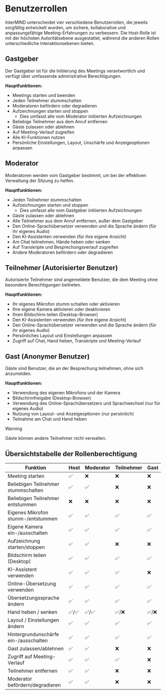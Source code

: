 # Benutzerrollen

InterMIND unterscheidet vier verschiedene Benutzerrollen, die jeweils sorgfältig entwickelt wurden, um sichere, kollaborative und anpassungsfähige Meeting-Erfahrungen zu verbessern. Die Host-Rolle ist mit der höchsten Autoritätsebene ausgestattet, während die anderen Rollen unterschiedliche Interaktionsebenen bieten.

## Gastgeber

Der Gastgeber ist für die Initiierung des Meetings verantwortlich und verfügt über umfassende administrative Berechtigungen.

**Hauptfunktionen:**

- Meetings starten und beenden
- Jeden Teilnehmer stummschalten
- Moderatoren befördern oder degradieren
- Aufzeichnungen starten und stoppen
  - Dies umfasst alle vom Moderator initiierten Aufzeichnungen
- Beliebige Teilnehmer aus dem Anruf entfernen
- Gäste zulassen oder ablehnen
- Auf Meeting-Verlauf zugreifen
- Alle KI-Funktionen nutzen
- Persönliche Einstellungen, Layout, Unschärfe und Anzeigeoptionen anpassen

## Moderator

Moderatoren werden vom Gastgeber bestimmt, um bei der effektiven Verwaltung der Sitzung zu helfen.

**Hauptfunktionen:**

- Jeden Teilnehmer stummschalten
- Aufzeichnungen starten und stoppen
  - Dies umfasst alle vom Gastgeber initiierten Aufzeichnungen
- Gäste zulassen oder ablehnen
- Alle Teilnehmer aus dem Anruf entfernen, außer dem Gastgeber
- Den Online-Sprachübersetzer verwenden und die Sprache ändern (für ihr eigenes Audio)
- Den KI-Assistenten verwenden (für ihre eigene Ansicht)
- Am Chat teilnehmen, Hände heben oder senken
- Auf Transkripte und Besprechungsverlauf zugreifen
- Andere Moderatoren befördern oder degradieren

## Teilnehmer (Autorisierter Benutzer)

Autorisierte Teilnehmer sind angemeldete Benutzer, die dem Meeting ohne besondere Berechtigungen beitreten.

**Hauptfunktionen:**

- Ihr eigenes Mikrofon stumm schalten oder aktivieren
- Ihre eigene Kamera aktivieren oder deaktivieren
- Ihren Bildschirm teilen (Desktop-Browser)
- Den KI-Assistenten verwenden (für ihre eigene Ansicht)
- Den Online-Sprachübersetzer verwenden und die Sprache ändern (für ihr eigenes Audio)
- Persönliches Layout und Einstellungen anpassen
- Zugriff auf Chat, Hand heben, Transkripte und Meeting-Verlauf

## Gast (Anonymer Benutzer)

Gäste sind Benutzer, die an der Besprechung teilnehmen, ohne sich anzumelden.

**Hauptfunktionen:**

- Verwendung des eigenen Mikrofons und der Kamera
- Bildschirmfreigabe (Desktop-Browser)
- Verwendung des Online-Sprachübersetzers und Sprachwechsel (nur für eigenes Audio)
- Nutzung von Layout- und Anzeigeoptionen (nur persönlich)
- Teilnahme am Chat und Hand heben

> [!WARNING]
> Gäste können andere Teilnehmer nicht verwalten.

## Übersichtstabelle der Rollenberechtigung

| Funktion                       | Host  | Moderator | Teilnehmer  | Gast  |
| ------------------------------ | ----- | --------- | ----------- | ----- |
| Meeting starten                | ✅    | ❌        | ❌          | ❌    |
| Beliebigen Teilnehmer stummschalten | ✅    | ✅        | ❌          | ❌    |
| Beliebigen Teilnehmer entstummen | ❌    | ❌        | ❌          | ❌    |
| Eigenes Mikrofon stumm-/entstummen | ✅    | ✅        | ✅          | ✅    |
| Eigene Kamera ein-/ausschalten | ✅    | ✅        | ✅          | ✅    |
| Aufzeichnung starten/stoppen   | ✅    | ✅        | ❌          | ❌    |
| Bildschirm teilen (Desktop)    | ✅    | ✅        | ✅          | ✅    |
| KI-Assistent verwenden         | ✅    | ✅        | ✅          | ❌    |
| Online-Übersetzung verwenden   | ✅    | ✅        | ✅          | ✅    |
| Übersetzungssprache ändern     | ✅    | ✅        | ✅          | ✅    |
| Hand heben / senken            | ✅/✅ | ✅/✅     | ✅/❌       | ✅/❌ |
| Layout / Einstellungen ändern  | ✅    | ✅        | ✅          | ✅    |
| Hintergrundunschärfe ein-/ausschalten | ✅    | ✅        | ✅          | ✅    |
| Gast zulassen/ablehnen         | ✅    | ✅        | ❌          | ❌    |
| Zugriff auf Meeting-Verlauf    | ✅    | ✅        | ✅          | ❌    |
| Teilnehmer entfernen           | ✅    | ✅        | ❌          | ❌    |
| Moderator befördern/degradieren | ✅    | ✅        | ❌          | ❌    |